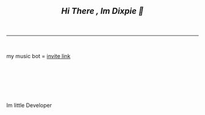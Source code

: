<div align="center">
<h2><a class="anchor" aria-hidden="true"></svg></a><em>Hi There , Im Dixpie 👋 </em> </p> </div>
 <br>
 <hr>
 <br>
 <p> my music bot  = <a aria-hidden="true" href= "https://discord.com/api/oauth2/authorize?client_id=810888125756211211&permissions=3148800&scope=bot&permissions=70282305&scope=bot" target= "_blank"> invite link </a></p> </em>
<br>
<br>
<br>
<br>
<br>
<p> Im little Developer </p>
      
